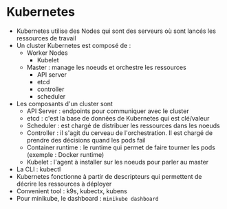# Kubernetes

* Kubernetes utilise des Nodes qui sont des serveurs où sont lancés les ressources de travail
* Un cluster Kubernetes est composé de :
    * Worker Nodes
        * Kubelet
    * Master : manage les noeuds et orchestre les ressources
        * API server
        * etcd
        * controller
        * scheduler
* Les composants d'un cluster sont
    * API Server : endpoints pour communiquer avec le cluster
    * etcd : c'est la base de données de Kubernetes qui est clé/valeur
    * Scheduler : est chargé de distribuer les ressources dans les noeuds
    * Controller : il s'agit du cerveau de l'orchestration. Il est chargé de prendre des décisions quand les pods fail
    * Container runtime : le runtime qui permet de faire tourner les pods (exemple : Docker runtime)
    * Kubelet : l'agent à installer sur les noeuds pour parler au master
* La CLI : kubectl
* Kubernetes fonctionne à partir de descripteurs qui permettent de décrire les ressources à déployer
* Convenient tool : k9s, kubectx, kubens
* Pour minikube, le dashboard : `minikube dashboard`